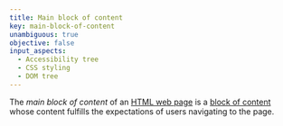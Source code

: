 ```yaml
---
title: Main block of content
key: main-block-of-content
unambiguous: true
objective: false
input_aspects:
  - Accessibility tree
  - CSS styling
  - DOM tree
---
```


The _main block of content_ of an [HTML web page][] is a [block of content][] whose content fulfills the expectations of users navigating to the page.

[block of content]: #block-of-content 'Definition of block of content'
[html web page]: #web-page-html 'Definition of HTML web page'

